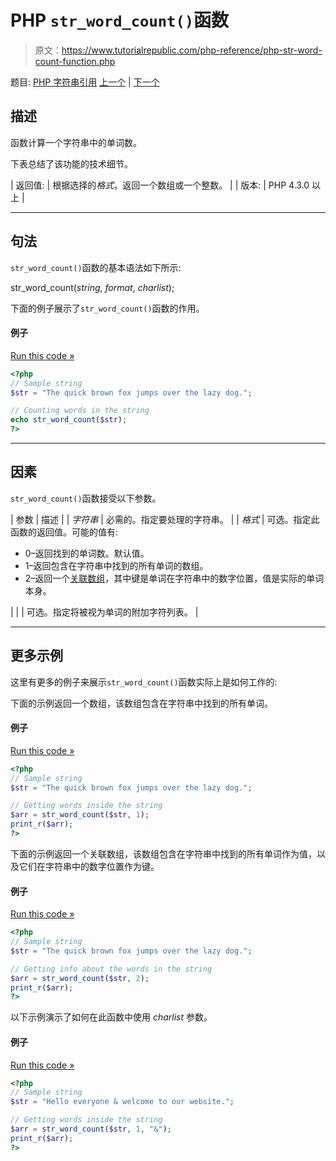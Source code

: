 # PHP `str_word_count()`函数

> 原文：<https://www.tutorialrepublic.com/php-reference/php-str-word-count-function.php>

题目: [PHP 字符串引用](php-string-functions.php) [上一个](php-str-split-function.php) | [下一个](php-strcasecmp-function.php)

## 描述

函数计算一个字符串中的单词数。

下表总结了该功能的技术细节。

| 返回值: | 根据选择的*格式*，返回一个数组或一个整数。 |
| 版本: | PHP 4.3.0 以上 |

* * *

## 句法

`str_word_count()`函数的基本语法如下所示:

str_word_count(*string*, *format*, *charlist*);

下面的例子展示了`str_word_count()`函数的作用。

#### 例子

[Run this code »](../codelab.php?topic=php&file=find-the-number-of-words-inside-a-string "Run this code to view the output")

```php
<?php
// Sample string
$str = "The quick brown fox jumps over the lazy dog.";

// Counting words in the string
echo str_word_count($str);
?>
```

* * *

## 因素

`str_word_count()`函数接受以下参数。

| 参数 | 描述 |
| *字符串* | 必需的。指定要处理的字符串。 |
| *格式* | 可选。指定此函数的返回值。可能的值有:

*   0–返回找到的单词数。默认值。
*   1–返回包含在字符串中找到的所有单词的数组。
*   2–返回一个[关联数组](/php-tutorial/php-arrays.php)，其中键是单词在字符串中的数字位置，值是实际的单词本身。

 |
|  | 可选。指定将被视为单词的附加字符列表。 |

* * *

## 更多示例

这里有更多的例子来展示`str_word_count()`函数实际上是如何工作的:

下面的示例返回一个数组，该数组包含在字符串中找到的所有单词。

#### 例子

[Run this code »](../codelab.php?topic=php&file=get-all-words-inside-a-string-in-array-format "Run this code to view the output")

```php
<?php
// Sample string
$str = "The quick brown fox jumps over the lazy dog.";

// Getting words inside the string
$arr = str_word_count($str, 1);
print_r($arr);
?>
```

下面的示例返回一个关联数组，该数组包含在字符串中找到的所有单词作为值，以及它们在字符串中的数字位置作为键。

#### 例子

[Run this code »](../codelab.php?topic=php&file=get-all-words-inside-a-string-as-an-associative-array "Run this code to view the output")

```php
<?php
// Sample string
$str = "The quick brown fox jumps over the lazy dog.";

// Getting info about the words in the string
$arr = str_word_count($str, 2);
print_r($arr);
?>
```

以下示例演示了如何在此函数中使用 *charlist* 参数。

#### 例子

[Run this code »](../codelab.php?topic=php&file=define-characters-which-will-be-considered-as-word "Run this code to view the output")

```php
<?php
// Sample string
$str = "Hello everyone & welcome to our website.";

// Getting words inside the string
$arr = str_word_count($str, 1, "&");
print_r($arr);
?>
```